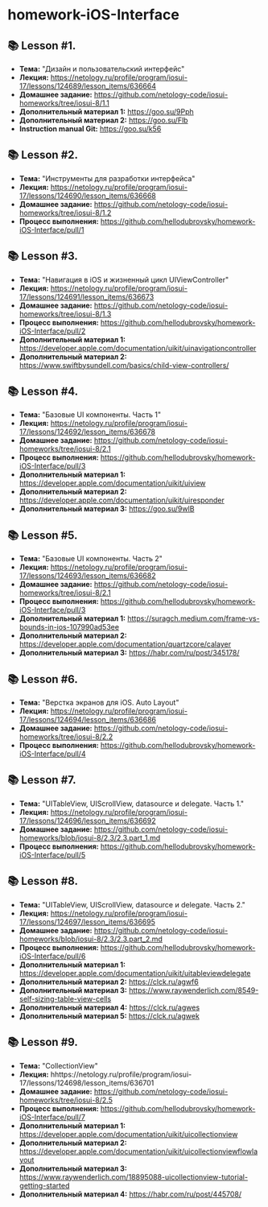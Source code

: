# homework-iOS-Interface

## 📚 Lesson #1.
- **Тема:** "Дизайн и пользовательский интерфейс"
- **Лекция:** https://netology.ru/profile/program/iosui-17/lessons/124689/lesson_items/636664
- **Домашнее задание:** https://github.com/netology-code/iosui-homeworks/tree/iosui-8/1.1
- **Дополнительный материал 1:** https://goo.su/9Pph
- **Дополнительный материал 2:** https://goo.su/Flb
- **Instruction manual Git:** https://goo.su/k56

## 📚 Lesson #2.
- **Тема:** "Инструменты для разработки интерфейса"
- **Лекция:** https://netology.ru/profile/program/iosui-17/lessons/124690/lesson_items/636668
- **Домашнее задание:** https://github.com/netology-code/iosui-homeworks/tree/iosui-8/1.2
- **Процесс выполнения:** https://github.com/hellodubrovsky/homework-iOS-Interface/pull/1

## 📚 Lesson #3.
- **Тема:** "Навигация в iOS и жизненный цикл UIViewController"
- **Лекция:** https://netology.ru/profile/program/iosui-17/lessons/124691/lesson_items/636673
- **Домашнее задание:** https://github.com/netology-code/iosui-homeworks/tree/iosui-8/1.3
- **Процесс выполнения:** https://github.com/hellodubrovsky/homework-iOS-Interface/pull/2
- **Дополнительный материал 1:** https://developer.apple.com/documentation/uikit/uinavigationcontroller
- **Дополнительный материал 2:** https://www.swiftbysundell.com/basics/child-view-controllers/

## 📚 Lesson #4.
- **Тема:** "Базовые UI компоненты. Часть 1"
- **Лекция:** https://netology.ru/profile/program/iosui-17/lessons/124692/lesson_items/636678
- **Домашнее задание:** https://github.com/netology-code/iosui-homeworks/tree/iosui-8/2.1
- **Процесс выполнения:** https://github.com/hellodubrovsky/homework-iOS-Interface/pull/3
- **Дополнительный материал 1:** https://developer.apple.com/documentation/uikit/uiview
- **Дополнительный материал 2:** https://developer.apple.com/documentation/uikit/uiresponder
- **Дополнительный материал 3:** https://goo.su/9wlB

## 📚 Lesson #5.
- **Тема:** "Базовые UI компоненты. Часть 2"
- **Лекция:** https://netology.ru/profile/program/iosui-17/lessons/124693/lesson_items/636682
- **Домашнее задание:** https://github.com/netology-code/iosui-homeworks/tree/iosui-8/2.1
- **Процесс выполнения:** https://github.com/hellodubrovsky/homework-iOS-Interface/pull/3
- **Дополнительный материал 1:** https://suragch.medium.com/frame-vs-bounds-in-ios-107990ad53ee
- **Дополнительный материал 2:** https://developer.apple.com/documentation/quartzcore/calayer
- **Дополнительный материал 3:** https://habr.com/ru/post/345178/

## 📚 Lesson #6.
- **Тема:** "Верстка экранов для iOS. Auto Layout"
- **Лекция:** https://netology.ru/profile/program/iosui-17/lessons/124694/lesson_items/636686
- **Домашнее задание:** https://github.com/netology-code/iosui-homeworks/tree/iosui-8/2.2
- **Процесс выполнения:** https://github.com/hellodubrovsky/homework-iOS-Interface/pull/4

## 📚 Lesson #7.
- **Тема:** "UITableView, UIScrollView, datasource и delegate. Часть 1."
- **Лекция:** https://netology.ru/profile/program/iosui-17/lessons/124696/lesson_items/636692
- **Домашнее задание:** https://github.com/netology-code/iosui-homeworks/blob/iosui-8/2.3/2.3.part_1.md
- **Процесс выполнения:** https://github.com/hellodubrovsky/homework-iOS-Interface/pull/5

## 📚 Lesson #8.
- **Тема:** "UITableView, UIScrollView, datasource и delegate. Часть 2."
- **Лекция:** https://netology.ru/profile/program/iosui-17/lessons/124697/lesson_items/636695
- **Домашнее задание:** https://github.com/netology-code/iosui-homeworks/blob/iosui-8/2.3/2.3.part_2.md
- **Процесс выполнения:** https://github.com/hellodubrovsky/homework-iOS-Interface/pull/6
- **Дополнительный материал 1:** https://developer.apple.com/documentation/uikit/uitableviewdelegate
- **Дополнительный материал 2:** https://clck.ru/agwf6
- **Дополнительный материал 3:** https://www.raywenderlich.com/8549-self-sizing-table-view-cells
- **Дополнительный материал 4:** https://clck.ru/agwes
- **Дополнительный материал 5:** https://clck.ru/agwek

## 📚 Lesson #9.
- **Тема:** "CollectionView"
- **Лекция:** hhttps://netology.ru/profile/program/iosui-17/lessons/124698/lesson_items/636701
- **Домашнее задание:** https://github.com/netology-code/iosui-homeworks/tree/iosui-8/2.5
- **Процесс выполнения:** https://github.com/hellodubrovsky/homework-iOS-Interface/pull/7
- **Дополнительный материал 1:** https://developer.apple.com/documentation/uikit/uicollectionview
- **Дополнительный материал 2:** https://developer.apple.com/documentation/uikit/uicollectionviewflowlayout
- **Дополнительный материал 3:** https://www.raywenderlich.com/18895088-uicollectionview-tutorial-getting-started
- **Дополнительный материал 4:** https://habr.com/ru/post/445708/
